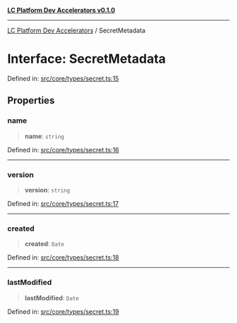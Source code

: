 [**LC Platform Dev Accelerators v0.1.0**](../README.md)

***

[LC Platform Dev Accelerators](../globals.md) / SecretMetadata

# Interface: SecretMetadata

Defined in: [src/core/types/secret.ts:15](https://github.com/stainedhead/lc-platform-dev-accelerators/blob/12c3626979e745866113de19cb4bb33222f28139/src/core/types/secret.ts#L15)

## Properties

### name

> **name**: `string`

Defined in: [src/core/types/secret.ts:16](https://github.com/stainedhead/lc-platform-dev-accelerators/blob/12c3626979e745866113de19cb4bb33222f28139/src/core/types/secret.ts#L16)

***

### version

> **version**: `string`

Defined in: [src/core/types/secret.ts:17](https://github.com/stainedhead/lc-platform-dev-accelerators/blob/12c3626979e745866113de19cb4bb33222f28139/src/core/types/secret.ts#L17)

***

### created

> **created**: `Date`

Defined in: [src/core/types/secret.ts:18](https://github.com/stainedhead/lc-platform-dev-accelerators/blob/12c3626979e745866113de19cb4bb33222f28139/src/core/types/secret.ts#L18)

***

### lastModified

> **lastModified**: `Date`

Defined in: [src/core/types/secret.ts:19](https://github.com/stainedhead/lc-platform-dev-accelerators/blob/12c3626979e745866113de19cb4bb33222f28139/src/core/types/secret.ts#L19)
